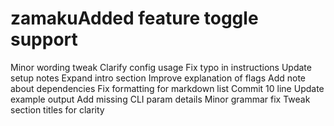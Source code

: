 # zamakuAdded feature toggle support
Minor wording tweak
Clarify config usage
Fix typo in instructions
Update setup notes
Expand intro section
Improve explanation of flags
Add note about dependencies
Fix formatting for markdown list
Commit 10 line
Update example output
Add missing CLI param details
Minor grammar fix
Tweak section titles for clarity
